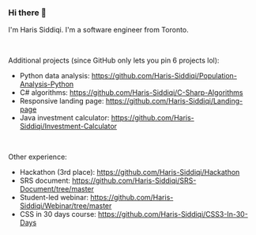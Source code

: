 ### Hi there 👋

<p>I'm Haris Siddiqi. I'm a software engineer from Toronto.</p>

<br />

Additional projects (since GitHub only lets you pin 6 projects lol):
- Python data analysis: https://github.com/Haris-Siddiqi/Population-Analysis-Python
- C# algorithms: https://github.com/Haris-Siddiqi/C-Sharp-Algorithms
- Responsive landing page: https://github.com/Haris-Siddiqi/Landing-page
- Java investment calculator: https://github.com/Haris-Siddiqi/Investment-Calculator

<br />

Other experience:
- Hackathon (3rd place): https://github.com/Haris-Siddiqi/Hackathon
- SRS document: https://github.com/Haris-Siddiqi/SRS-Document/tree/master
- Student-led webinar: https://github.com/Haris-Siddiqi/Webinar/tree/master
- CSS in 30 days course: https://github.com/Haris-Siddiqi/CSS3-In-30-Days
